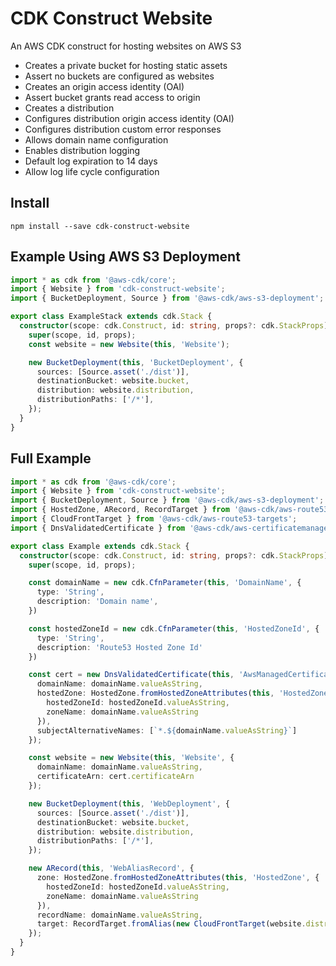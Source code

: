 # CDK Construct Website

An AWS CDK construct for hosting websites on AWS S3

- Creates a private bucket for hosting static assets
- Assert no buckets are configured as websites
- Creates an origin access identity (OAI)
- Assert bucket grants read access to origin
- Creates a distribution
- Configures distribution origin access identity (OAI)
- Configures distribution custom error responses
- Allows domain name configuration
- Enables distribution logging 
- Default log expiration to 14 days
- Allow log life cycle configuration

## Install

`npm install --save cdk-construct-website`


## Example Using AWS S3 Deployment 

```typescript
import * as cdk from '@aws-cdk/core';
import { Website } from 'cdk-construct-website';
import { BucketDeployment, Source } from '@aws-cdk/aws-s3-deployment';

export class ExampleStack extends cdk.Stack {
  constructor(scope: cdk.Construct, id: string, props?: cdk.StackProps) {
    super(scope, id, props);
    const website = new Website(this, 'Website');

    new BucketDeployment(this, 'BucketDeployment', {
      sources: [Source.asset('./dist')],
      destinationBucket: website.bucket,
      distribution: website.distribution,
      distributionPaths: ['/*'],
    });
  }
}
```

## Full Example

```typescript
import * as cdk from '@aws-cdk/core';
import { Website } from 'cdk-construct-website';
import { BucketDeployment, Source } from '@aws-cdk/aws-s3-deployment';
import { HostedZone, ARecord, RecordTarget } from '@aws-cdk/aws-route53';
import { CloudFrontTarget } from '@aws-cdk/aws-route53-targets';
import { DnsValidatedCertificate } from '@aws-cdk/aws-certificatemanager';

export class Example extends cdk.Stack {
  constructor(scope: cdk.Construct, id: string, props?: cdk.StackProps) {
    super(scope, id, props);

    const domainName = new cdk.CfnParameter(this, 'DomainName', {
      type: 'String',
      description: 'Domain name',
    })

    const hostedZoneId = new cdk.CfnParameter(this, 'HostedZoneId', {
      type: 'String',
      description: 'Route53 Hosted Zone Id'
    })

    const cert = new DnsValidatedCertificate(this, 'AwsManagedCertificate', {
      domainName: domainName.valueAsString,
      hostedZone: HostedZone.fromHostedZoneAttributes(this, 'HostedZone', {
        hostedZoneId: hostedZoneId.valueAsString,
        zoneName: domainName.valueAsString
      }),
      subjectAlternativeNames: [`*.${domainName.valueAsString}`]
    });

    const website = new Website(this, 'Website', {
      domainName: domainName.valueAsString,
      certificateArn: cert.certificateArn
    });

    new BucketDeployment(this, 'WebDeployment', {
      sources: [Source.asset('./dist')],
      destinationBucket: website.bucket,
      distribution: website.distribution,
      distributionPaths: ['/*'],
    });

    new ARecord(this, 'WebAliasRecord', {
      zone: HostedZone.fromHostedZoneAttributes(this, 'HostedZone', {
        hostedZoneId: hostedZoneId.valueAsString,
        zoneName: domainName.valueAsString
      }),
      recordName: domainName.valueAsString,
      target: RecordTarget.fromAlias(new CloudFrontTarget(website.distribution)),
    });
  }
}
```
